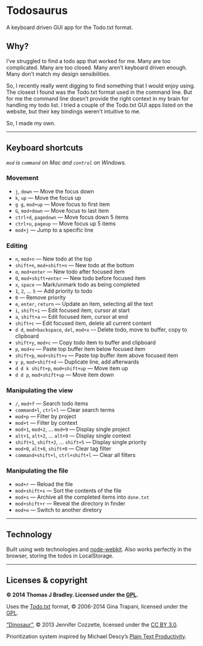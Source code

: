 # Todosaurus

A keyboard driven GUI app for the Todo.txt format.

## Why?

I’ve struggled to find a todo app that worked for me. Many are too complicated. Many are too closed. Many aren’t keyboard driven enough. Many don’t match my design sensibilities.

So, I recently really went digging to find something that I would enjoy using. The closest I found was the Todo.txt format used in the command line. But for me the command line doesn’t provide the right context in my brain for handling my todo list. I tried a couple of the Todo.txt GUI apps listed on the website, but their key bindings weren’t intuitive to me.

So, I made my own.

---

## Keyboard shortcuts

*`mod` is `command` on Mac and `control` on Windows.*

### Movement

- `j`, `down` — Move the focus down
- `k`, `up` — Move the focus up
- `g g`, `mod+up` — Move focus to first item
- `G`, `mod+down` — Move focus to last item
- `ctrl+d`, `pagedown` — Move focus down 5 items
- `ctrl+u`, `pageup` — Move focus up 5 items
- `mod+j` — Jump to a specific line

### Editing

- `n`, `mod+n` — New todo at the top
- `shift+n`, `mod+shift+n` — New todo at the bottom
- `o`, `mod+enter` — New todo after focused item
- `O`, `mod+shift+enter` — New todo before focused item
- `x`, `space` — Mark/unmark todo as being completed
- `1`, `2`, … `5` — Add priority to todo
- `0` — Remove priority
- `e`, `enter`, `return` — Update an item, selecting all the text
- `i`, `shift+i` — Edit focused item, cursor at start
- `a`, `shift+a` — Edit focused item, cursor at end
- `shift+c` — Edit focused item, delete all current content
- `d d`, `mod+backspace`, `del`, `mod+x` — Delete todo, move to buffer, copy to clipboard
- `shift+y`, `mod+c` — Copy todo item to buffer and clipboard
- `p`, `mod+v` — Paste top buffer item below focused item
- `shift+p`, `mod+shift+v` — Paste top buffer item above focused item
- `y p`, `mod+shift+d` — Duplicate line, add afterwards
- `d d k shift+p`, `mod+shift+up` — Move item up
- `d d p`, `mod+shift+up` — Move item down

### Manipulating the view

- `/`, `mod+f` — Search todo items
- `command+l`, `ctrl+l` — Clear search terms
- `mod+p` — Filter by project
- `mod+t` — Filter by context
- `mod+1`, `mod+2`, … `mod+9` — Display single project
- `alt+1`, `alt+2`, … `alt+9` — Display single context
- `shift+1`, `shift+2`, … `shift+5` — Display single priority
- `mod+0`, `alt+0`, `shift+0` — Clear tag filter
- `command+shift+l`, `ctrl+shift+l` — Clear all filters

### Manipulating the file

- `mod+r` — Reload the file
- `mod+shift+s` — Sort the contents of the file
- `mod+s` — Archive all the completed items into `done.txt`
- `mod+shift+r` — Reveal the directory in finder
- `mod+o` — Switch to another diretory

---

## Technology

Built using web technologies and [node-webkit](https://github.com/rogerwang/node-webkit/).
Also works perfectly in the browser, storing the todos in LocalStorage.

---

## Licenses & copyright

**© 2014 Thomas J Bradley. Licensed under the [GPL](LICENSE).**

Uses the [Todo.txt](http://todotxt.com/) format, © 2006-2014 Gina Trapani, licensed under the [GPL](http://www.gnu.org/copyleft/gpl.html).

[“Dinosaur”](http://thenounproject.com/term/dinosaur/13786/), © 2013 Jennifer Cozzette, licensed under the [CC BY 3.0](http://creativecommons.org/licenses/by/3.0/us/).

Prioritization system inspired by Michael Descy’s [Plain Text Productivity](http://plaintext-productivity.net/1-03-how-i-organize-my-todo-txt-file.html).
